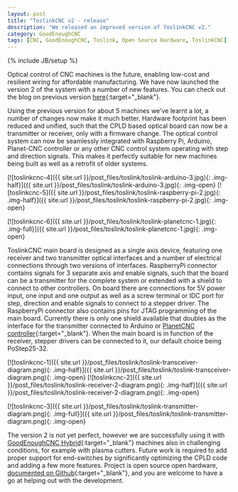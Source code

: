 ```yaml
---
layout: post
title: "ToslinkCNC v2 - release"
description: "We released an improved version of ToslinkCNC v2."
category: GoodEnoughCNC
tags: [CNC, GoodEnoughCNC, Toslink, Open Source Hardware, ToslinkCNC]
---
```

{% include JB/setup %}


Optical control of CNC machines is the future, enabling low-cost and resilient wiring for affordable manufacturing. We have now launched the version 2 of the system with a number of new features. You can check out the blog on previous version [here](http://irnas.eu/goodenoughcnc/2016/03/10/toslink-cnc){:target="_blank"}.

Using the previous version for about 5 machines we've learnt a lot, a number of changes now make it much better. Hardware footprint has been reduced and unified, such that the CPLD based optical board can now be a transmitter or receiver, only with a firmware change. The optical control system can now be seamlessly integrated with Raspberry Pi, Arduino, Planet-CNC controller or any other CNC control system operating with step and direction signals. This makes it perfectly suitable for new machines being built as well as a retrofit of older systems.

[![toslinkcnc-4]({{ site.url }}/post_files/toslink/toslink-arduino-3.jpg){: .img-half}]({{ site.url }}/post_files/toslink/toslink-arduino-3.jpg){: .img-open}
[![toslinkcnc-5]({{ site.url }}/post_files/toslink/toslink-raspberry-pi-2.jpg){: .img-half}]({{ site.url }}/post_files/toslink/toslink-raspberry-pi-2.jpg){: .img-open}

[![toslinkcnc-6]({{ site.url }}/post_files/toslink/toslink-planetcnc-1.jpg){: .img-full}]({{ site.url }}/post_files/toslink/toslink-planetcnc-1.jpg){: .img-open}

ToslinkCNC main board is designed as a single axis device, featuring one receiver and two transmitter optical interfaces and a number of electrical connections through two versions of interfaces. RaspberryPi connector contains signals for 3 separate axis and enable signals, such that the board can be a transmitter for the complete system or extended with a shield to connect to other controllers. On board there are connections for 5V power input, one input and one output as well as a screw terminal or IDC port for step, direction and enable signals to connect to a stepper driver. The RaspberryPi connector also contains pins for JTAG programming of the main board. Currently there is only one shield available that doubles as the interface for the transmitter connected to Arduino or [PlanetCNC controller](http://planet-cnc.com/){:target="_blank"}. When the main board is in function of the receiver, stepper drivers can be connected to it, our default choice being PoStep25-32.

[![toslinkcnc-1]({{ site.url }}/post_files/toslink/toslink-transceiver-diagram.png){: .img-half}]({{ site.url }}/post_files/toslink/toslink-transceiver-diagram.png){: .img-open}
[![toslinkcnc-2]({{ site.url }}/post_files/toslink/toslink-receiver-2-diagram.png){: .img-half}]({{ site.url }}/post_files/toslink/toslink-receiver-2-diagram.png){: .img-open}

[![toslinkcnc-3]({{ site.url }}/post_files/toslink/toslink-transmitter-diagram.png){: .img-full}]({{ site.url }}/post_files/toslink/toslink-transmitter-diagram.png){: .img-open}

The version 2 is not yet perfect, however we are successfully using it with [GoodEnoughCNC Hybrid](http://goodenoughcnc.eu/){:target="_blank"} machines also in challenging conditions, for example with plasma cutters. Future work is required to add proper support for end-switches by significantly optimizing the CPLD code and adding a few more features. Project is open source open hardware, [documented on Github](https://github.com/IRNAS/ToslinkCNC){:target="_blank"}, and you are welcome to have a go at helping out with the development.





